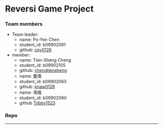 # Reversi Game Project

### Team members

- Team leader:
	- name: Po-Yen Chen
	- student_id: b09902061
	- github: [cpy0126](https://github.com/cpy0126)
- member:
	- name: Tien-Sheng Cheng
	- student_id: b09902105
	- github: [chengtiensheng](https://github.com/chengtiensheng)
	- name:  董偉
	- student_id: b09902063
	- github: [knaw0128](https://github.com/knaw0128)
	- name: 馮楷
	- student_id: b09902060
	- github [Tobby1523](https://github.com/Tobby1523)

### Repo
------


